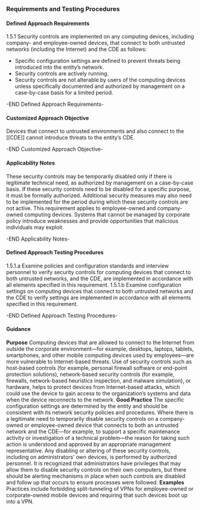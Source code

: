 ### Requirements and Testing Procedures

#### Defined Approach Requirements
1.5.1 Security controls are implemented on any computing devices, including company- and employee-owned devices, that connect to both untrusted networks (including the Internet) and the CDE as follows:
- Specific configuration settings are defined to prevent threats being introduced into the entity’s network.
- Security controls are actively running.
- Security controls are not alterable by users of the computing devices unless specifically documented and authorized by management on a case-by-case basis for a limited period.

-END Defined Approach Requirements- 
#### Customized Approach Objective
Devices that connect to untrusted environments and also connect to the [[CDE]] cannot introduce threats to the entity’s CDE.

-END Customized Approach Objective- 
#### Applicability Notes
These security controls may be temporarily disabled only if there is legitimate technical need, as authorized by management on a case-by-case basis. If these security controls need to be disabled for a specific purpose, it must be formally authorized. Additional security measures may also need to be implemented for the period during which these security controls are not active.
This requirement applies to employee-owned and company-owned computing devices. Systems that cannot be managed by corporate policy introduce weaknesses and provide opportunities that malicious individuals may exploit.

-END Applicability Notes- 
#### Defined Approach Testing Procedures
1.5.1.a Examine policies and configuration standards and interview personnel to verify security controls for computing devices that connect to both untrusted networks, and the CDE, are implemented in accordance with all elements specified in this requirement.
1.5.1.b Examine configuration settings on computing devices that connect to both untrusted networks and the CDE to verify settings are implemented in accordance with all elements specified in this requirement.

-END Defined Approach Testing Procedures- 
#### Guidance
**Purpose**
Computing devices that are allowed to connect to the Internet from outside the corporate environment—for example, desktops, laptops, tablets, smartphones, and other mobile computing devices used by employees—are more vulnerable to Internet-based threats.
Use of security controls such as host-based controls (for example, personal firewall software or end-point protection solutions), network-based security controls (for example, firewalls, network-based heuristics inspection, and malware simulation), or hardware, helps to protect devices from Internet-based attacks, which could use the device to gain access to the organization’s systems and data when the device reconnects to the network.
**Good Practice**
The specific configuration settings are determined by the entity and should be consistent with its network security policies and procedures.
Where there is a legitimate need to temporarily disable security controls on a company-owned or employee-owned device that connects to both an untrusted network and the CDE—for example, to support a specific maintenance activity or investigation of a technical problem—the reason for taking such action is understood and approved by an appropriate management representative. Any disabling or altering of these security controls, including on administrators’ own devices, is performed by authorized personnel.
It is recognized that administrators have privileges that may allow them to disable security controls on their own computers, but there should be alerting mechanisms in place when such controls are disabled and follow up that occurs to ensure processes were followed.
**Examples**
Practices include forbidding split-tunneling of VPNs for employee-owned or corporate-owned mobile devices and requiring that such devices boot up into a VPN.